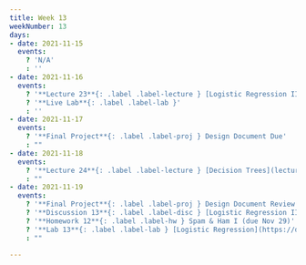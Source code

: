 ```yaml
---
title: Week 13
weekNumber: 13
days:
- date: 2021-11-15
  events:
    ? 'N/A'
    : ''
- date: 2021-11-16
  events:
    ? '**Lecture 23**{: .label .label-lecture } [Logistic Regression II and Classification](lecture/lec23)'
    ? '**Live Lab**{: .label .label-lab }'
    : ''
- date: 2021-11-17
  events:
    ? '**Final Project**{: .label .label-proj } Design Document Due'
    : ""
- date: 2021-11-18
  events:
    ? '**Lecture 24**{: .label .label-lecture } [Decision Trees](lecture/lec24)'
    : ""
- date: 2021-11-19
  events:
    ? '**Final Project**{: .label .label-proj } Design Document Review'
    ? '**Discussion 13**{: .label .label-disc } [Logistic Regression II and Classification](https://drive.google.com/file/d/1Pfvh6ruCOu7LXTzx75j2-zZry1ctkFsa/view?usp=sharing) ([walkthrough video](https://youtu.be/cvp6eKrIISg))'
    ? '**Homework 12**{: .label .label-hw } Spam & Ham I (due Nov 29)'
    ? '**Lab 13**{: .label .label-lab } [Logistic Regression](https://data100.datahub.berkeley.edu/hub/user-redirect/git-pull?repo=https%3A%2F%2Fgithub.com%2FDS-100%2Ffa21&urlpath=lab%2Ftree%2Ffa21%2Flab%2Flab13&branch=main) (due Nov 23)'
    : ""

---
```


